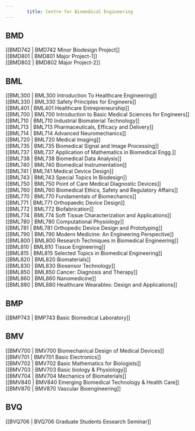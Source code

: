 ```yaml
---
        title: Centre for Biomedical Engineering
---
```



## BMD  
[[BMD742 | BMD742 Minor Biodesign Project]]  
[[BMD801 | BMD801 Major Project-1]]  
[[BMD802 | BMD802 Major Project-2]]  


## BML  
[[BML300 | BML300 Introduction To Healthcare Engineering]]  
[[BML330 | BML330 Safety Principles for Engineers]]  
[[BML401 | BML401 Healthcare Entrepreneurship]]  
[[BML700 | BML700 Introduction to Basic Medical Sciences for Engineers]]  
[[BML710 | BML710 Industrial Biomaterial Technology]]  
[[BML713 | BML713 Pharmaceuticals, Efficacy and Delivery]]  
[[BML714 | BML714 Advanced Neuromechanics]]  
[[BML720 | BML720 Medical Imaging]]  
[[BML735 | BML735 Biomedical Signal and Image Processing]]  
[[BML737 | BML737 Application of Mathematics in Biomedical Engg.]]  
[[BML738 | BML738 Biomedical Data Analysis]]  
[[BML740 | BML740 Biomedical Instrumentation]]  
[[BML741 | BML741 Medical Device Design]]  
[[BML743 | BML743 Special Topics In Biodesign]]  
[[BML750 | BML750 Point of Care Medical Diagnostic Devices]]  
[[BML760 | BML760 Biomedical Ethics, Safety and Regulatory Affairs]]  
[[BML770 | BML770 Fundamentals of Biomechanics]]  
[[BML771 | BML771 Orthopaedic Device Design]]  
[[BML772 | BML772 Biofabrication]]  
[[BML774 | BML774 Soft Tissue Characterization and Applications]]  
[[BML780 | BML780 Computational Physiology]]  
[[BML781 | BML781 Orthopedic Device Design and Prototyping]]  
[[BML790 | BML790 Modern Medicine: An Engineering Perspective]]  
[[BML800 | BML800 Research Techniques in Biomedical Engineering]]  
[[BML810 | BML810 Tissue Engineering]]  
[[BML815 | BML815 Selected Topics in Biomedical Engineering]]  
[[BML820 | BML820 Biomaterials]]  
[[BML830 | BML830 Biosensor Technology]]  
[[BML850 | BML850 Cancer: Diagnosis and Therapy]]  
[[BML860 | BML860 Nanomedicine]]  
[[BML880 | BML880 Healthcare Wearables: Design and Applications]]  


## BMP  
[[BMP743 | BMP743 Basic Biomedical Laboratory]]  


## BMV  
[[BMV700 | BMV700 Biomechanical Design of Medical Devices]]  
[[BMV701 | BMV701 Basic Electronics]]  
[[BMV702 | BMV702 Basic Mathematics for Biologists]]  
[[BMV703 | BMV703 Basic biology & Physiology]]  
[[BMV704 | BMV704 Mechanics of Biomaterials]]  
[[BMV840 | BMV840 Emerging Biomedical Technology & Health Care]]  
[[BMV870 | BMV870 Vascular Bioengineering]]  


## BVQ  
[[BVQ706 | BVQ706 Graduate Students Eesearch Seminar]]  
